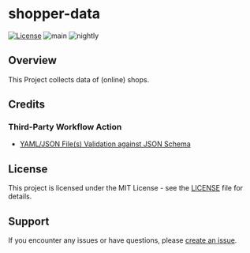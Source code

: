 # shopper-data
[![License](https://img.shields.io/badge/license-MIT-blue.svg)](LICENSE)
![main](https://github.com/zugch/shopper-data/actions/workflows/main.yml/badge.svg)
![nightly](https://github.com/zugch/shopper-data/actions/workflows/nightly.yml/badge.svg)

## Overview

This Project collects data of (online) shops.

## Credits

### Third-Party Workflow Action

- [YAML/JSON File(s) Validation against JSON Schema](https://github.com/marketplace/actions/yaml-json-validation-against-json-schema)

## License

This project is licensed under the MIT License - see the [LICENSE](LICENSE) file for details.

## Support

If you encounter any issues or have questions, please [create an issue](https://github.com/zugch/shopper-data/issues).
